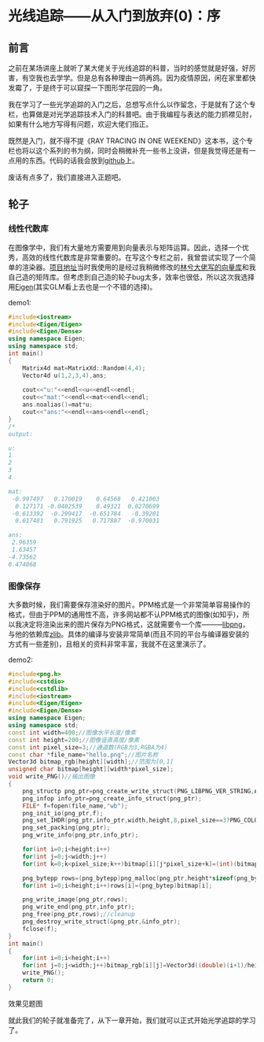 # 光线追踪——从入门到放弃(0)：序
## 前言
之前在某场讲座上就听了某大佬关于光线追踪的科普，当时的感觉就是好强，好厉害，有空我也去学学。但是总有各种理由一鸽再鸽。因为疫情原因，闲在家里都快发霉了，于是终于可以窥探一下图形学花园的一角。

我在学习了一些光学追踪的入门之后，总想写点什么以作留念，于是就有了这个专栏，也算做是对光学追踪技术入门的科普吧。由于我编程与表达的能力抓襟见肘，如果有什么地方写得有问题，欢迎大佬们指正。

既然是入门，就不得不提《RAY TRACING IN ONE WEEKEND》这本书，这个专栏也将以这个系列的书为纲，同时会稍微补充一些书上没讲，但是我觉得还是有一点用的东西。代码的话我会放到[github](https://github.com/zybao0/ray_tracing_tutorial)上。

废话有点多了，我们直接进入正题吧。

## 轮子

### 线性代数库

在图像学中，我们有大量地方需要用到向量表示与矩阵运算。因此，选择一个优秀，高效的线性代数库是非常重要的。在写这个专栏之前，我曾尝试实现了一个简单的渲染器。[项目地址](https://github.com/zybao0/ray_tracing)当时我使用的是经过我稍微修改的[林兮大佬写的向量库](https://www.cnblogs.com/lv-anchoret/p/10163085.html)和我自己造的矩阵库。但考虑到自己造的轮子bug太多，效率也很低，所以这次我选择用[Eigen](http://eigen.tuxfamily.org/index.php?title=Main_Page)(其实GLM看上去也是一个不错的选择)。

demo1:

```c++
#include<iostream>
#include<Eigen/Eigen>
#include<Eigen/Dense>
using namespace Eigen;
using namespace std;  
int main()
{
	Matrix4d mat=MatrixXd::Random(4,4);
	Vector4d u(1,2,3,4),ans;
	
	cout<<"u:"<<endl<<u<<endl<<endl;
	cout<<"mat:"<<endl<<mat<<endl<<endl;
	ans.noalias()=mat*u;
	cout<<"ans:"<<endl<<ans<<endl<<endl;
}
/*
output:

u:
1
2
3
4

mat:
 -0.997497   0.170019    0.64568   0.421003
  0.127171 -0.0402539    0.49321  0.0270699
 -0.613392  -0.299417  -0.651784   -0.39201
  0.617481   0.791925   0.717887  -0.970031

ans:
 2.96359
 1.63457
-4.73562
0.474868
```

### 图像保存

大多数时候，我们需要保存渲染好的图片。PPM格式是一个非常简单容易操作的格式，但由于PPM的通用性不高，许多网站都不认PPM格式的图像(如知乎)，所以我决定将渲染出来的图片保存为PNG格式，这就需要令一个库———[libpng](https://libpng.sourceforge.io/index.html)，与他的依赖库[zlib](http://www.zlib.net/)。具体的编译与安装非常简单(而且不同的平台与编译器安装的方式有一些差别)，且相关的资料非常丰富，我就不在这里演示了。

demo2:

```c++
#include<png.h>
#include<cstdio>
#include<cstdlib>
#include<iostream>
#include<Eigen/Eigen>
#include<Eigen/Dense>
using namespace Eigen;
using namespace std;
const int width=400;//图像水平长度/像素
const int height=200;//图像竖直高度/像素
const int pixel_size=3;//通道数(RGB为3,RGBA为4)
const char *file_name="hello.png";//图片名称
Vector3d bitmap_rgb[height][width];//范围为[0,1]
unsigned char bitmap[height][width*pixel_size];
void write_PNG()//输出图像
{
	png_structp png_ptr=png_create_write_struct(PNG_LIBPNG_VER_STRING,nullptr,nullptr,nullptr);
	png_infop info_ptr=png_create_info_struct(png_ptr);
	FILE* f=fopen(file_name,"wb");
	png_init_io(png_ptr,f);
	png_set_IHDR(png_ptr,info_ptr,width,height,8,pixel_size==3?PNG_COLOR_TYPE_RGB:PNG_COLOR_TYPE_RGBA,PNG_INTERLACE_NONE,PNG_COMPRESSION_TYPE_BASE,PNG_FILTER_TYPE_BASE);
	png_set_packing(png_ptr);
	png_write_info(png_ptr,info_ptr);

	for(int i=0;i<height;i++)
	for(int j=0;j<width;j++)
	for(int k=0;k<pixel_size;k++)bitmap[i][j*pixel_size+k]=(int)(bitmap_rgb[i][j][k]*255);

	png_bytepp rows=(png_bytepp)png_malloc(png_ptr,height*sizeof(png_bytep));
	for(int i=0;i<height;i++)rows[i]=(png_bytep)bitmap[i];

	png_write_image(png_ptr,rows);
	png_write_end(png_ptr,info_ptr);
	png_free(png_ptr,rows);//cleanup
	png_destroy_write_struct(&png_ptr,&info_ptr);
	fclose(f);
}
int main()
{
	for(int i=0;i<height;i++)
	for(int j=0;j<width;j++)bitmap_rgb[i][j]=Vector3d((double)(i+1)/height,(double)(j+1)/width,0);
	write_PNG();
	return 0;
}
```
效果见题图

就此我们的轮子就准备完了，从下一章开始，我们就可以正式开始光学追踪的学习了。